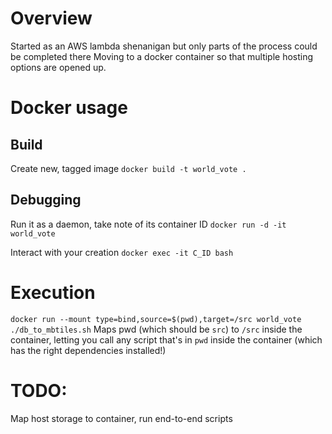 # Overview
Started as an AWS lambda shenanigan but only parts of the process could be completed there
Moving to a docker container so that multiple hosting options are opened up.

# Docker usage
## Build
Create new, tagged image
`docker build -t world_vote .`

## Debugging
Run it as a daemon, take note of its container ID
`docker run -d -it world_vote`

Interact with your creation
`docker exec -it C_ID bash`

# Execution
`docker run --mount type=bind,source=$(pwd),target=/src world_vote ./db_to_mbtiles.sh`
Maps pwd (which should be `src`) to `/src` inside the container, letting you call any script that's in `pwd` inside the container (which has the right dependencies installed!)

# TODO:
Map host storage to container, run end-to-end scripts

